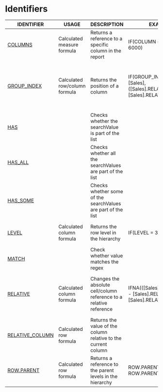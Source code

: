 # Identifiers

<table><thead><tr><th>IDENTIFIER</th><th>USAGE</th><th>DESCRIPTION</th><th data-hidden>EXAMPLE</th><th data-hidden>EXPLANATION</th></tr></thead><tbody><tr><td><a href="column.md">COLUMNS</a></td><td>Calculated measure formula</td><td>Returns a reference to a specific column in the report</td><td>IF(COLUMN == "AC", 5000, 6000)</td><td>On using in the row formula, returns 5000 for AC column and 6000 for other columns</td></tr><tr><td><a href="group-index.md">GROUP_INDEX</a></td><td>Calculated row/column formula</td><td>Returns the position of a column</td><td>IF(GROUP_INDEX = 1, [Sales],([Sales].RELATIVE(-1) - [Sales].RELATIVE),</td><td>With Months in column, Displays the Sales value when it is the 1st month/column(group_index =1), else returns for all other months, the variance between previous and current month</td></tr><tr><td><a href="has.md">HAS</a></td><td></td><td>Checks whether the searchValue is part of the list</td><td></td><td></td></tr><tr><td><a href="has_all.md">HAS_ALL</a></td><td></td><td>Checks whether all the searchValues are part of the list</td><td></td><td></td></tr><tr><td><a href="has_some.md">HAS_SOME</a></td><td></td><td>Checks whether some of the searchValues are part of the list</td><td></td><td></td></tr><tr><td><a href="level.md">LEVEL</a></td><td>Calculated column formula</td><td>Returns the row level in the hierarchy</td><td>IF(LEVEL = 3, 10, 5)</td><td>For each row where the heirarchy level is 3, returns 10; for other hierarchy levels, returns 5</td></tr><tr><td><a href="../logical-functions/match.md">MATCH</a></td><td></td><td>Check whether value matches the regex</td><td></td><td></td></tr><tr><td><a href="relative.md">RELATIVE</a></td><td>Calculated column formula </td><td>Changes the absolute cell/column reference to a relative reference</td><td>IFNA(([Sales].RELATIVE(-1) - [Sales].RELATIVE), [Sales].RELATIVE)</td><td>When Months in the columns, formula returns Sales of Previous month - Current Month Sales except when there is an error, then it returns the Sales of Current Month</td></tr><tr><td><a href="relative_column.md">RELATIVE_COLUMN</a></td><td>Calculated row formula</td><td>Returns the value of the column relative to the current column</td><td></td><td></td></tr><tr><td><a href="row.parent.md">ROW.PARENT</a></td><td>Calculated row formula</td><td>Returns a reference to the parent levels in the hierarchy</td><td>ROW.PARENT.AC + ROW.PARENT.PY</td><td>For each row it adds the value of its parent row's AC column and PY column</td></tr></tbody></table>

